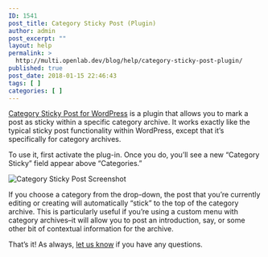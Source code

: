 ```yaml
---
ID: 1541
post_title: Category Sticky Post (Plugin)
author: admin
post_excerpt: ""
layout: help
permalink: >
  http://multi.openlab.dev/blog/help/category-sticky-post-plugin/
published: true
post_date: 2018-01-15 22:46:43
tags: [ ]
categories: [ ]
---
```

<div class="entry-content">

<a title="Category Sticky Post" href="http://wordpress.org/extend/plugins/category-sticky-post/">Category Sticky Post for WordPress</a> is a plugin that allows you to mark a post as sticky within a specific category archive. It works exactly like the typical sticky post functionality within WordPress, except that it’s specifically for category archives.

To use it, first activate the plug-in. Once you do, you’ll see a new “Category Sticky” field appear above “Categories.”

<img class="alignnone wp-image-37528 size-full" src="https://openlab.citytech.cuny.edu/wp-content/uploads/2016/07/CategoryStickyPost1.png" sizes="(max-width: 305px) 100vw, 305px" srcset="https://openlab.citytech.cuny.edu/wp-content/uploads/2016/07/CategoryStickyPost1.png 305w, https://openlab.citytech.cuny.edu/wp-content/uploads/2016/07/CategoryStickyPost1-198x300.png 198w, https://openlab.citytech.cuny.edu/wp-content/uploads/2016/07/CategoryStickyPost1-21x32.png 21w" alt="Category Sticky Post Screenshot" />

If you choose a category from the drop-down, the post that you’re currently editing or creating will automatically “stick” to the top of the category archive. This is particularly useful if you’re using a custom menu with category archives–it will allow you to post an introduction, say, or some other bit of contextual information for the archive.

That’s it! As always, <a href="http://openlab@citytech.cuny.edu">let us know</a> if you have any questions.

</div>